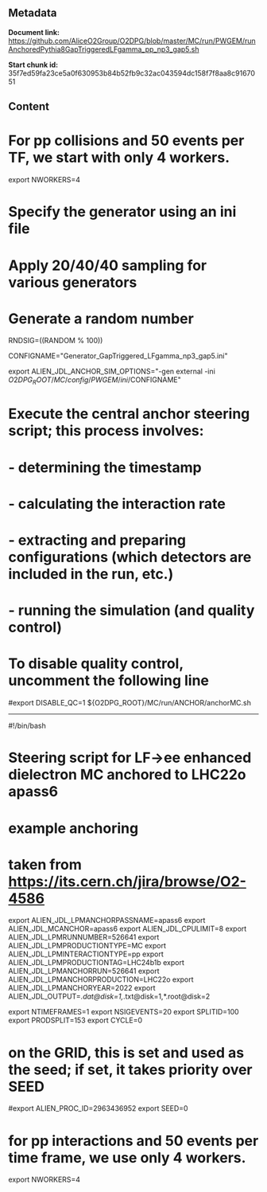 ## Metadata

**Document link:** https://github.com/AliceO2Group/O2DPG/blob/master/MC/run/PWGEM/runAnchoredPythia8GapTriggeredLFgamma_pp_np3_gap5.sh

**Start chunk id:** 35f7ed59fa23ce5a0f630953b84b52fb9c32ac043594dc158f7f8aa8c9167051

## Content

# For pp collisions and 50 events per TF, we start with only 4 workers.
export NWORKERS=4

# Specify the generator using an ini file
# Apply 20/40/40 sampling for various generators
# Generate a random number
RNDSIG=$(($RANDOM % 100))

CONFIGNAME="Generator_GapTriggered_LFgamma_np3_gap5.ini"

export ALIEN_JDL_ANCHOR_SIM_OPTIONS="-gen external -ini $O2DPG_ROOT/MC/config/PWGEM/ini/$CONFIGNAME"

# Execute the central anchor steering script; this process involves:
# - determining the timestamp
# - calculating the interaction rate
# - extracting and preparing configurations (which detectors are included in the run, etc.)
# - running the simulation (and quality control)
# To disable quality control, uncomment the following line
#export DISABLE_QC=1
${O2DPG_ROOT}/MC/run/ANCHOR/anchorMC.sh

---

#!/bin/bash

#
# Steering script for LF->ee enhanced dielectron MC anchored to LHC22o apass6
#

# example anchoring
# taken from https://its.cern.ch/jira/browse/O2-4586
export ALIEN_JDL_LPMANCHORPASSNAME=apass6
export ALIEN_JDL_MCANCHOR=apass6
export ALIEN_JDL_CPULIMIT=8
export ALIEN_JDL_LPMRUNNUMBER=526641
export ALIEN_JDL_LPMPRODUCTIONTYPE=MC
export ALIEN_JDL_LPMINTERACTIONTYPE=pp
export ALIEN_JDL_LPMPRODUCTIONTAG=LHC24b1b
export ALIEN_JDL_LPMANCHORRUN=526641
export ALIEN_JDL_LPMANCHORPRODUCTION=LHC22o
export ALIEN_JDL_LPMANCHORYEAR=2022
export ALIEN_JDL_OUTPUT=*.dat@disk=1,*.txt@disk=1,*.root@disk=2

export NTIMEFRAMES=1
export NSIGEVENTS=20
export SPLITID=100
export PRODSPLIT=153
export CYCLE=0

# on the GRID, this is set and used as the seed; if set, it takes priority over SEED
#export ALIEN_PROC_ID=2963436952
export SEED=0

# for pp interactions and 50 events per time frame, we use only 4 workers.
export NWORKERS=4